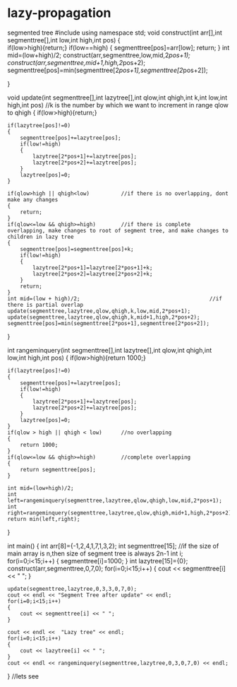 # lazy-propagation
segmented tree
#include<iostream>
using namespace std;
void construct(int arr[],int segmenttree[],int low,int high,int pos)
{	
	if(low>high){return;}
	if(low==high)
	{
		segmenttree[pos]=arr[low];
		return;
	}
	int mid=(low+high)/2;
	construct(arr,segmenttree,low,mid,2*pos+1);
	construct(arr,segmenttree,mid+1,high,2*pos+2);
	segmenttree[pos]=min(segmenttree[2*pos+1],segmenttree[2*pos+2]);
	
}

void update(int segmenttree[],int lazytree[],int qlow,int qhigh,int k,int low,int high,int pos) //k is the number by which we want to increment in range qlow to qhigh
{
	if(low>high){return;}
	
	if(lazytree[pos]!=0)
	{
		segmenttree[pos]+=lazytree[pos];
		if(low!=high)
		{
			lazytree[2*pos+1]+=lazytree[pos];
			lazytree[2*pos+2]+=lazytree[pos];
		}
		lazytree[pos]=0;
	}
	
	if(qlow>high || qhigh<low)			//if there is no overlapping, dont make any changes
	{
		return;
	}
	if(qlow<=low && qhigh>=high)		//if there is complete overlapping, make changes to root of segment tree, and make changes to children in lazy tree
	{
		segmenttree[pos]=segmenttree[pos]+k;
		if(low!=high)
		{
			lazytree[2*pos+1]=lazytree[2*pos+1]+k;
			lazytree[2*pos+2]=lazytree[2*pos+2]+k;
		}
		return;
	}
	int mid=(low + high)/2;											//if there is partial overlap
	update(segmenttree,lazytree,qlow,qhigh,k,low,mid,2*pos+1);
	update(segmenttree,lazytree,qlow,qhigh,k,mid+1,high,2*pos+2);
	segmenttree[pos]=min(segmenttree[2*pos+1],segmenttree[2*pos+2]);
}

int rangeminquery(int segmenttree[],int lazytree[],int qlow,int qhigh,int low,int high,int pos)
{
	if(low>high){return 1000;}
	
	if(lazytree[pos]!=0)
	{
		segmenttree[pos]+=lazytree[pos];
		if(low!=high)
		{
			lazytree[2*pos+1]+=lazytree[pos];
			lazytree[2*pos+2]+=lazytree[pos];
		}
		lazytree[pos]=0;
	}
	if(qlow > high || qhigh < low)		//no overlapping
	{
		return 1000;
	}
	if(qlow<=low && qhigh>=high)		//complete overlapping
	{
		return segmenttree[pos];
	}
	
	int mid=(low+high)/2;
	int left=rangeminquery(segmenttree,lazytree,qlow,qhigh,low,mid,2*pos+1);
	int right=rangeminquery(segmenttree,lazytree,qlow,qhigh,mid+1,high,2*pos+2);
	return min(left,right);
}

int main()
{
	int arr[8]={-1,2,4,1,7,1,3,2};
	int segmenttree[15];			//if the size of main array is n,then size of segment tree is always 2n-1
	int i;
	for(i=0;i<15;i++)
	{
		segmenttree[i]=1000;
	}
	int lazytree[15]={0};
	construct(arr,segmenttree,0,7,0);
	for(i=0;i<15;i++)
	{
		cout << segmenttree[i] << " ";
	}
	
	update(segmenttree,lazytree,0,3,3,0,7,0);
	cout << endl << "Segment Tree after update" << endl;
	for(i=0;i<15;i++)
	{
		cout << segmenttree[i] << " ";
	}
	
	cout << endl <<  "Lazy tree" << endl;
	for(i=0;i<15;i++)
	{
		cout << lazytree[i] << " ";
	}
	cout << endl << rangeminquery(segmenttree,lazytree,0,3,0,7,0) << endl;
}
//lets see
